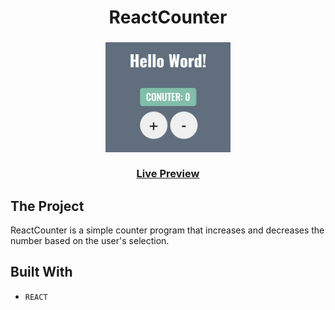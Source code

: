   <h1 align="center">
    ReactCounter
  </h1>
  <h3 align="center">
      <img src="counter.JPG" alt="Image" width="200" height="176">
    <br>
  <br>
    <a href="https://counterapp-459a3.web.app/">Live Preview</a>
  </h3>

## The Project

ReactCounter is a simple counter program that increases and decreases the number based on the user's selection.
<br>


## Built With

* ```REACT```
